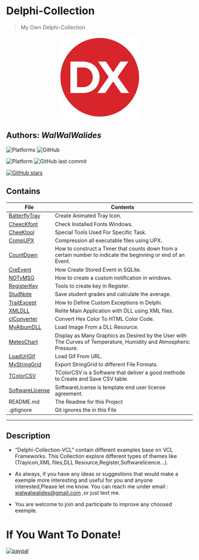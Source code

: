 # Delphi-Collection
> My Own Delphi-Collection

<p align="center">
<img src=Delphi-Collection.jpg />
 <p/> 
 
**Authors:**  *WalWalWalides*
------
![Platforms](https://img.shields.io/badge/Supported%20platforms-Win32%20and%20Win64-red.svg)
![GitHub](https://img.shields.io/github/license/walwalwalides/Delphi-Collection-VCL)


![Platform](https://img.shields.io/badge/delphi->%3D_2010-glue)
![GitHub last commit](https://img.shields.io/github/last-commit/walwalwalides/Delphi-Collection-VCL)

[![GitHub stars](https://img.shields.io/github/stars/walwalwalides/Delphi-Collection-VCL)](https://github.com/walwalwalides/Delphi-Collection-VCL/stargazers)

## Contains

| File | Contents | 
| --- | --- |
|[BatterflyTray](https://github.com/walwalwalides/Delphi-Collection/tree/master/BatterflyTray)|Create Animated Tray Icon.|
|[CheecKfont](https://github.com/walwalwalides/Delphi-Collection/tree/master/CheecKfont)|Check Installed Fonts Windows.|
|[CheeKtool](https://github.com/walwalwalides/Delphi-Collection/tree/master/CheeKtool)|Special Tools Used For Specific Task.|
|[CompUPX](https://github.com/walwalwalides/Delphi-Collection/tree/master/CompUPX)|Compression all executable files using UPX.|
|[CountDown](https://github.com/walwalwalides/Delphi-Collection/tree/master/CountDown)|How to construct a Timer that counts down from a certain number to indicate the beginning or end of an Event.|
|[CreEvent](https://github.com/walwalwalides/Delphi-Collection/tree/master/CreEvent)|How Create Stored Event in SQLite.|
|[NOTyMSG](https://github.com/walwalwalides/Delphi-Collection/tree/master/NOTyMSG)|How to create a custom notification in windows.|
|[RegisterKey](https://github.com/walwalwalides/Delphi-Collection/tree/master/RegisterKey)|Tools to create key in Register.|
|[StudNote](https://github.com/walwalwalides/Delphi-Collection/tree/master/StudNote)|Save student grades and calculate the average.|
|[TraitExcept](https://github.com/walwalwalides/Delphi-Collection/tree/master/TraitExcept)|How to Define Custom Exceptions in Delphi.|
|[XMLDLL](https://github.com/walwalwalides/Delphi-Collection/tree/master/XMLDLL)|Relite Main Application with DLL using XML files.|
|[clConverter](https://github.com/walwalwalides/Delphi-Collection/tree/master/clConverter)|Convert Hex Color To HTML Color Code.|
|[MyAlbumDLL](https://github.com/walwalwalides/Delphi-Collection/tree/master/MyAlbumDLL)|Load Image From a DLL Resource.|
|[MeteoChart](https://github.com/walwalwalides/Delphi-Collection-VCL/tree/master/MeteoChart)|Display as Many Graphics as Desired by the User with The Curves of Temperature, Humidity and Atmospheric Pressure.|  
|[LoadUrlGif](https://github.com/walwalwalides/Delphi-Collection-VCL/tree/master/LoadUrlGif)|Load Gif From URL.|
|[MyStringGrid](https://github.com/walwalwalides/Delphi-Collection-VCL/tree/master/MyStringGrid)|Export StringGrid to different File Formats.|
|[TColorCSV](https://github.com/walwalwalides/Delphi-Collection-VCL/tree/master/TColorCSV)|TColorCSV is a Software that deliver a good methode to Create and Save CSV table.|
|[SoftwareLicense](https://github.com/walwalwalides/Delphi-Collection-VCL/tree/master/SoftwareLicense)|SoftwareLicense is template end user license agreement.|
| README.md | The Readme for this Project |
| .gitignore | Git ignores the   in this File |

------
## Description
- "Delphi-Collection-VCL" contain different examples base on VCL Frameworks.
This Collection explore different types of themes like (Trayicon,XML files,DLL Resource,Register,Softwarelicence...).

- As always, if you have any ideas or suggestions that would make a exemple more interesting and useful for you and anyone interested,Please let me know. 
You can reach me under email : walwalwalides@gmail.com ,or just text me.

- You are welcome to join and participate to improve any choosed exemple.

# If You Want To Donate!

[![paypal](https://www.paypalobjects.com/en_US/i/btn/btn_donateCC_LG.gif)](https://www.paypal.com/cgi-bin/webscr?cmd=_s-xclick&hosted_button_id=Y79F36A9BGLHS&source=url)

